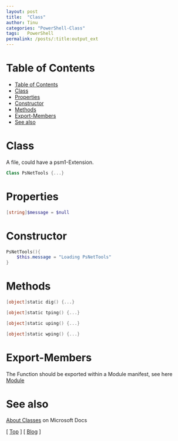 ```yaml
---
layout: post
title:  "Class"
author: Tinu
categories: "PowerShell-Class"
tags:   PowerShell
permalink: /posts/:title:output_ext
---
```


# Table of Contents

- [Table of Contents](#table-of-contents)
- [Class](#class)
- [Properties](#properties)
- [Constructor](#constructor)
- [Methods](#methods)
- [Export-Members](#export-members)
- [See also](#see-also)

# Class

A file, could have a psm1-Extension.

````powershell
Class PsNetTools {...}
````

# Properties

````powershell
[string]$message = $null
````

# Constructor

````powershell
PsNetTools(){
    $this.message = "Loading PsNetTools"
}
````

# Methods

````powershell
[object]static dig() {...}

[object]static tping() {...}

[object]static uping() {...}

[object]static wping() {...}
````

# Export-Members

The Function should be exported within a Module manifest, see here [Module](/posts/module.html#export-members)

# See also

[About Classes](https://docs.microsoft.com/en-us/powershell/module/microsoft.powershell.core/about/about_classes?view=powershell-6) on Microsoft Docs

[ [Top](#table-of-contents) ] [ [Blog](../devops.html) ]